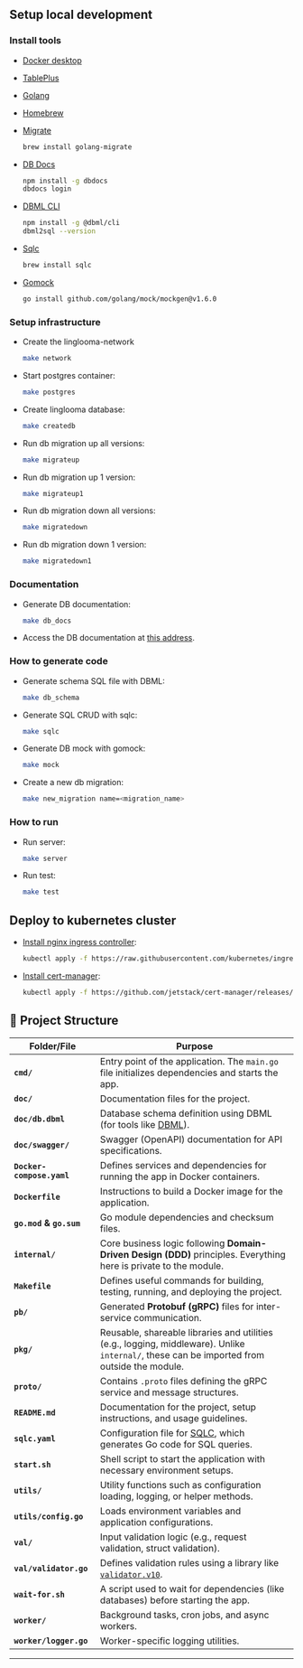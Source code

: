 ## Setup local development

### Install tools

- [Docker desktop](https://www.docker.com/products/docker-desktop)
- [TablePlus](https://tableplus.com/)
- [Golang](https://golang.org/)
- [Homebrew](https://brew.sh/)
- [Migrate](https://github.com/golang-migrate/migrate/tree/master/cmd/migrate)

    ```bash
    brew install golang-migrate
    ```

- [DB Docs](https://dbdocs.io/docs)

    ```bash
    npm install -g dbdocs
    dbdocs login
    ```

- [DBML CLI](https://www.dbml.org/cli/#installation)

    ```bash
    npm install -g @dbml/cli
    dbml2sql --version
    ```

- [Sqlc](https://github.com/kyleconroy/sqlc#installation)

    ```bash
    brew install sqlc
    ```

- [Gomock](https://github.com/golang/mock)

    ``` bash
    go install github.com/golang/mock/mockgen@v1.6.0
    ```

### Setup infrastructure

- Create the linglooma-network

    ``` bash
    make network
    ```

- Start postgres container:

    ```bash
    make postgres
    ```

- Create linglooma database:

    ```bash
    make createdb
    ```

- Run db migration up all versions:

    ```bash
    make migrateup
    ```

- Run db migration up 1 version:

    ```bash
    make migrateup1
    ```

- Run db migration down all versions:

    ```bash
    make migratedown
    ```

- Run db migration down 1 version:

    ```bash
    make migratedown1
    ```

### Documentation

- Generate DB documentation:

    ```bash
    make db_docs
    ```

- Access the DB documentation at [this address](https://dbdiagram.io/d/Linglooma-64b2a32f02bd1c4a5e1ff24e). 

### How to generate code

- Generate schema SQL file with DBML:

    ```bash
    make db_schema
    ```

- Generate SQL CRUD with sqlc:

    ```bash
    make sqlc
    ```

- Generate DB mock with gomock:

    ```bash
    make mock
    ```

- Create a new db migration:

    ```bash
    make new_migration name=<migration_name>
    ```

### How to run

- Run server:

    ```bash
    make server
    ```

- Run test:

    ```bash
    make test
    ```

## Deploy to kubernetes cluster

- [Install nginx ingress controller](https://kubernetes.github.io/ingress-nginx/deploy/#aws):

    ```bash
    kubectl apply -f https://raw.githubusercontent.com/kubernetes/ingress-nginx/controller-v0.48.1/deploy/static/provider/aws/deploy.yaml
    ```

- [Install cert-manager](https://cert-manager.io/docs/installation/kubernetes/):

    ```bash
    kubectl apply -f https://github.com/jetstack/cert-manager/releases/download/v1.4.0/cert-manager.yaml
    ```

## 📂 Project Structure


| **Folder/File**          | **Purpose** |
|--------------------------|------------|
| **`cmd/`**              | Entry point of the application. The `main.go` file initializes dependencies and starts the app. |
| **`doc/`**              | Documentation files for the project. |
| **`doc/db.dbml`**       | Database schema definition using DBML (for tools like [DBML](https://dbml.org/)). |
| **`doc/swagger/`**      | Swagger (OpenAPI) documentation for API specifications. |
| **`Docker-compose.yaml`** | Defines services and dependencies for running the app in Docker containers. |
| **`Dockerfile`**        | Instructions to build a Docker image for the application. |
| **`go.mod` & `go.sum`** | Go module dependencies and checksum files. |
| **`internal/`**         | Core business logic following **Domain-Driven Design (DDD)** principles. Everything here is private to the module. |
| **`Makefile`**         | Defines useful commands for building, testing, running, and deploying the project. |
| **`pb/`**              | Generated **Protobuf (gRPC)** files for inter-service communication. |
| **`pkg/`**             | Reusable, shareable libraries and utilities (e.g., logging, middleware). Unlike `internal/`, these can be imported from outside the module. |
| **`proto/`**           | Contains `.proto` files defining the gRPC service and message structures. |
| **`README.md`**        | Documentation for the project, setup instructions, and usage guidelines. |
| **`sqlc.yaml`**        | Configuration file for [SQLC](https://sqlc.dev/), which generates Go code for SQL queries. |
| **`start.sh`**         | Shell script to start the application with necessary environment setups. |
| **`utils/`**           | Utility functions such as configuration loading, logging, or helper methods. |
| **`utils/config.go`**  | Loads environment variables and application configurations. |
| **`val/`**             | Input validation logic (e.g., request validation, struct validation). |
| **`val/validator.go`** | Defines validation rules using a library like [`validator.v10`](https://github.com/go-playground/validator). |
| **`wait-for.sh`**      | A script used to wait for dependencies (like databases) before starting the app. |
| **`worker/`**          | Background tasks, cron jobs, and async workers. |
| **`worker/logger.go`** | Worker-specific logging utilities. |

---
